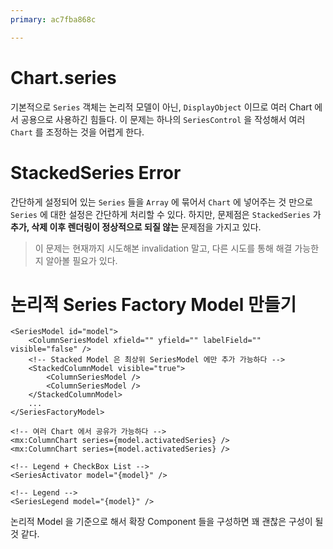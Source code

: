 ```yaml
---
primary: ac7fba868c

---
```


# Chart.series

기본적으로 `Series` 객체는 논리적 모델이 아닌, `DisplayObject` 이므로 여러 Chart 에서 공용으로 사용하긴 힘들다. 이 문제는 하나의 `SeriesControl` 을 작성해서 여러 `Chart` 를 조정하는 것을 어렵게 한다.

# StackedSeries Error

간단하게 설정되어 있는 `Series` 들을 `Array` 에 묶어서 `Chart` 에 넣어주는 것 만으로 `Series` 에 대한 설정은 간단하게 처리할 수 있다. 하지만, 문제점은 `StackedSeries` 가 **추가, 삭제 이후 렌더링이 정상적으로 되질 않는** 문제점을 가지고 있다.

> 이 문제는 현재까지 시도해본 invalidation 말고, 다른 시도를 통해 해결 가능한지 알아볼 필요가 있다.

# 논리적 Series Factory Model 만들기

	<SeriesModel id="model">
		<ColumnSeriesModel xfield="" yfield="" labelField="" visible="false" />
		<!-- Stacked Model 은 최상위 SeriesModel 에만 추가 가능하다 -->
		<StackedColumnModel visible="true">
			<ColumnSeriesModel />
			<ColumnSeriesModel />
		</StackedColumnModel>
		...
	</SeriesFactoryModel>

	<!-- 여러 Chart 에서 공유가 가능하다 -->
	<mx:ColumnChart series={model.activatedSeries} />
	<mx:ColumnChart series={model.activatedSeries} />
	
	<!-- Legend + CheckBox List -->
	<SeriesActivator model="{model}" />
	
	<!-- Legend -->
	<SeriesLegend model="{model}" />

논리적 Model 을 기준으로 해서 확장 Component 들을 구성하면 꽤 괜찮은 구성이 될 것 같다.